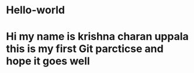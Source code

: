 # Hello-world
# Hi my name is krishna charan uppala this is my first Git parcticse and hope it goes well #

